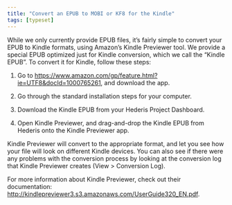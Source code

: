 ```yaml
---
title: "Convert an EPUB to MOBI or KF8 for the Kindle"
tags: [typeset]
---
```

 
<html><body><section data-type="chapter" class="hsecchapter" data-hederis-type="hsecchapter" id="convert-to-kindle" data-pi-attrs="id: convert-to-kindle; data-tags: typeset;" role="doc-chapter" data-tags="typeset" data-author-name=" " data-book-title=" " title="Convert an EPUB to MOBI or KF8 for the Kindle"><p class="hblkp" data-hederis-type="hblkp" id="pEHVWqRWR">While we only currently provide EPUB files, it&#8217;s fairly simple to convert your EPUB to Kindle formats, using Amazon&#8217;s Kindle Previewer tool. We provide a special EPUB optimized just for Kindle conversion, which we call the &#8220;Kindle EPUB&#8221;. To convert it for Kindle, follow these steps:</p><ol class="hwprnumlist" data-hederis-type="hwprnumlist" id="pMFBgKOTG"><li class="hblkoli" data-hederis-type="hblkoli" id="liXoWEDX7V"><p class="hblkoli" data-hederis-type="hblklip" id="pqfsSkwB2">Go to <a href="https://www.amazon.com/gp/feature.html?ie=UTF8&amp;docId=1000765261" data-hederis-type="hspana" id="pNWwR0KS6"><span class="Hyperlink" data-hederis-type="hspnspan" id="pIE8na6S7">https://www.amazon.com/gp/feature.html?ie=UTF8&amp;docId=1000765261</span></a>, and download the app.</p></li><li class="hblkoli" data-hederis-type="hblkoli" id="liYE6nSCbQ"><p class="hblkoli" data-hederis-type="hblklip" id="pwty2zoln">Go through the standard installation steps for your computer.</p></li><li class="hblkoli" data-hederis-type="hblkoli" id="liu5P2cWTT"><p class="hblkoli" data-hederis-type="hblklip" id="p3mQ0hWLG">Download the Kindle EPUB from your Hederis Project Dashboard.</p></li><li class="hblkoli" data-hederis-type="hblkoli" id="liHY2CVb8y"><p class="hblkoli" data-hederis-type="hblklip" id="pzhYW9Bu4">Open Kindle Previewer, and drag-and-drop the Kindle EPUB from Hederis onto the Kindle Previewer app.</p></li></ol><p class="hblkp" data-hederis-type="hblkp" id="pwV9LReKw">Kindle Previewer will convert to the appropriate format, and let you see how your file will look on different Kindle devices. You can also see if there were any problems with the conversion process by looking at the conversion log that Kindle Previewer creates (View &gt; Conversion Log).</p><p class="hblkp" data-hederis-type="hblkp" id="pLCfswkKY">For more information about Kindle Previewer, check out their documentation: <a href="http://kindlepreviewer3.s3.amazonaws.com/UserGuide320_EN.pdf" data-hederis-type="hspana" id="pBYjvuIvB"><span class="Hyperlink" data-hederis-type="hspnspan" id="p9BQbnLC6">http://kindlepreviewer3.s3.amazonaws.com/UserGuide320_EN.pdf</span></a>.</p></section></body></html>
